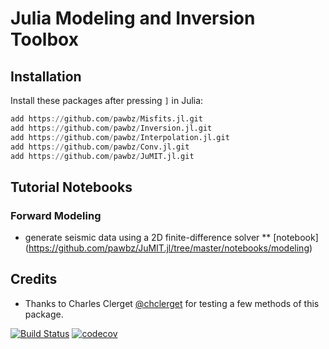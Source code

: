 # Julia Modeling and Inversion Toolbox

## Installation
Install these packages after pressing `]` in Julia:
```julia
add https://github.com/pawbz/Misfits.jl.git
add https://github.com/pawbz/Inversion.jl.git
add https://github.com/pawbz/Interpolation.jl.git
add https://github.com/pawbz/Conv.jl.git
add https://github.com/pawbz/JuMIT.jl.git
```

## Tutorial Notebooks

### Forward Modeling
* generate seismic data using a 2D finite-difference solver
  ** [notebook] (https://github.com/pawbz/JuMIT.jl/tree/master/notebooks/modeling)


## Credits
* Thanks to Charles Clerget [@chclerget](https://github.com/chclerget) for testing a few methods of this package.


[![Build Status](https://travis-ci.org/pawbz/JuMIT.jl.svg?branch=master)](https://travis-ci.org/pawbz/JuMIT.jl)
[![codecov](https://codecov.io/gh/pawbz/JuMIT.jl/branch/master/graph/badge.svg)](https://codecov.io/gh/pawbz/JuMIT.jl)

